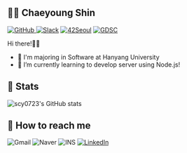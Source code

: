 ## 👋🏻 Chaeyoung Shin
<a href = "https://github.com/scy0723"><img alt="GitHub" src ="https://img.shields.io/badge/GitHub-181717.svg?&style=flat-square&logo=GitHub&logoColor=white"/>
</a> <a href = "https://42born2code.slack.com"> <img alt="Slack" src ="https://img.shields.io/badge/Slack-4A154B.svg?&style=flat-square&logo=Slack&logoColor=white"/></a>
</a> <a href = "https://42seoul.kr/seoul42/main/view"> <img alt="42Seoul" src ="https://img.shields.io/badge/42Seoul-000000.svg?&style=flat-square&logo=42&logoColor=white"/></a>
</a> <a href = "https://sites.google.com/view/gdeveloperskorea/gdsc"> <img alt="GDSC" src ="https://img.shields.io/badge/GDSC-4285F4.svg?&style=flat-square&logo=Google&logoColor=white"/></a>

Hi there!👋🏻
- 🏫 I'm majoring in Software at Hanyang University
- 🌱 I’m currently learning to develop server using Node.js!

## 📕 Stats
![scy0723's GitHub stats](https://github-readme-stats.vercel.app/api?username=scy0723&nclude_all_commits=true&count_private=true&show_icons=true&theme=radical)

## 📲 How to reach me
<img alt="Gmail" src ="https://img.shields.io/badge/scy0723123@gmail.com-EA4335.svg?&style=flat-square&logo=Gmail&logoColor=white"/> <img alt="Naver" src ="https://img.shields.io/badge/scy0723@naver.com-03C75A.svg?&style=flat-square&logo=Naver&logoColor=white"/> <img alt="INS" src ="https://img.shields.io/badge/cxaos_37-E4405F.svg?&style=flat-square&logo=Instagram&logoColor=white"/> 
<a href = "https://linkedin.com/in/chaeyoungshin"> <img alt="LinkedIn" src ="https://img.shields.io/badge/LinkedIn-0A66C2.svg?&style=flat-square&logo=LinkedIn&logoColor=white"/></a>
